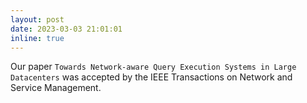 ```yaml
---
layout: post
date: 2023-03-03 21:01:01
inline: true
---
```


Our paper `Towards Network-aware Query Execution Systems in Large Datacenters` was accepted by the IEEE Transactions on Network and Service Management.
